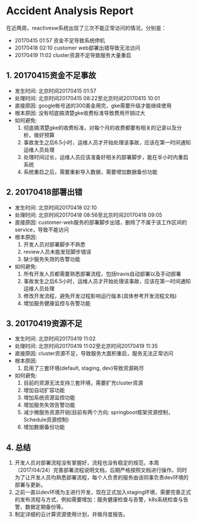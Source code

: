 # Accident Analysis Report

在近两周，reactivesw系统出现了三次不能正常访问的情况，分别是：

* 20170415 01:57 资金不足导致系统停机
* 20170418 02:10 customer web部署出错导致无法访问
* 20170419 11:02 cluster资源不足导致服务大量重启

## 1. 20170415资金不足事故

* 发生时间: 北京时间20170415 01:57
* 处理时间: 北京时间20170415 08:22至北京时间20170415 10:01
* 直接原因: google帐号送的300美金用完，gke需要升级才能继续使用
* 根本原因: 没有彻底搞清楚gke收费标准导致费用开销过大
* 如何避免:
  1. 彻底搞清楚gke的收费标准，对每个月的收费都要有相关的记录以及分析，做好预算
  2. 事故发生之后6.5小时，运维人员才开始处理该事故，应该在第一时间通知运维人员处理
  3. 处理时间过长，运维人员应该准备好相关的部署脚步，能在半小时内重启系统
  4. 系统重启之后，需要重新导入数据，需要增加数据备份功能

## 2. 20170418部署出错

* 发生时间: 北京时间20170418 02:10
* 处理时间: 北京时间20170418 08:56至北京时间20170418 09:05
* 直接原因: customer-web服务的部署脚步出错，删除了不属于该工作区间的service，导致不能访问
* 根本原因:
  1. 开发人员对部署脚步不熟悉
  2. review人员未能发现脚步错误
  3. 缺少服务失效的告警功能
* 如何避免:
  1. 所有开发人员都需要熟悉部署流程，包括travis自动部署以及手动部署
  2. 事故发生之后6.5小时，运维人员才开始处理该事故，应该在第一时间通知运维人员处理
  3. 修改开发流程，避免开发过程影响运行版本(具体参考开发流程文档)
  4. 增加服务健康监控与告警功能

## 3. 20170419资源不足

* 发生时间: 北京时间20170419 11:02
* 处理时间: 北京时间20170419 11:02至北京时间20170419 11:35
* 直接原因: cluster资源不足，导致服务大面积重启，服务无法正常访问
* 根本原因:
  1. 启用了三套环境(default, staging, dev)导致资源耗尽
* 如何避免:
  1. 目前的资源无法支持三套环境，需要扩充cluster资源
  2. 增加自动扩容功能
  3. 增加系统资源监控功能
  4. 增加服务失效告警功能
  5. 减少微服务资源开销(目前有两个方向: springboot框架资源控制，Schedule资源控制)
  6. 增加数据备份功能

## 4. 总结
1. 开发人员对部署流程没有掌握好，流程也没有稳定的规范，本周（2017/04/24）完善部署流程说明文档，后期严格按照文档进行操作。同时为了让开发人员均熟悉部署流程，每个人负责的服务由该同事负责dev环境的部署与更新。
2. 之前一直以dev环境为主进行开发，现在正式加入staging环境，需要完善正式的发布流程与方式，例如需要增加：服务健康检查与告警，k8s系统检查与告警，数据定期备份等。
3. 制定详细的云计算资源使用计划，并做月度报告。

